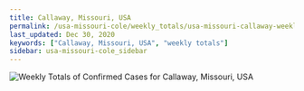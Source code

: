 ```yaml
---
title: Callaway, Missouri, USA
permalink: /usa-missouri-cole/weekly_totals/usa-missouri-callaway-weekly_totals.html
last_updated: Dec 30, 2020
keywords: ["Callaway, Missouri, USA", "weekly totals"]
sidebar: usa-missouri-cole_sidebar
---
```


![Weekly Totals of Confirmed Cases for Callaway, Missouri, USA](/covid_tracker/images/graphs/usa-missouri-callaway-weekly_totals_graph.png)
